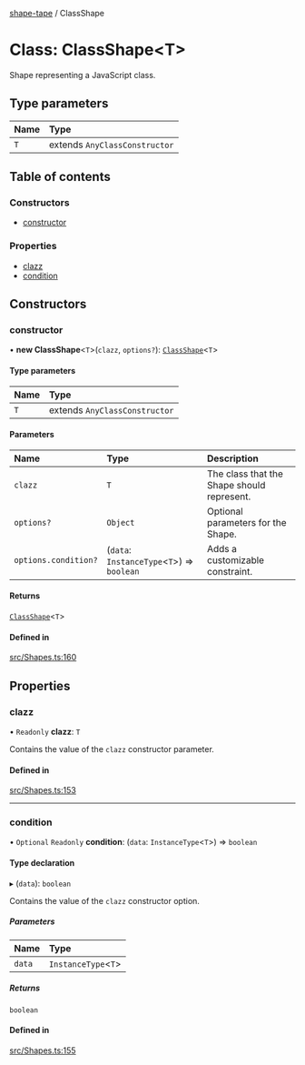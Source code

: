 [shape-tape](../index.md) / ClassShape

# Class: ClassShape\<T\>

Shape representing a JavaScript class.

## Type parameters

| Name | Type |
| :------ | :------ |
| `T` | extends `AnyClassConstructor` |

## Table of contents

### Constructors

- [constructor](ClassShape.md#constructor)

### Properties

- [clazz](ClassShape.md#clazz)
- [condition](ClassShape.md#condition)

## Constructors

### constructor

• **new ClassShape**\<`T`\>(`clazz`, `options?`): [`ClassShape`](ClassShape.md)\<`T`\>

#### Type parameters

| Name | Type |
| :------ | :------ |
| `T` | extends `AnyClassConstructor` |

#### Parameters

| Name | Type | Description |
| :------ | :------ | :------ |
| `clazz` | `T` | The class that the Shape should represent. |
| `options?` | `Object` | Optional parameters for the Shape. |
| `options.condition?` | (`data`: `InstanceType`\<`T`\>) => `boolean` | Adds a customizable constraint. |

#### Returns

[`ClassShape`](ClassShape.md)\<`T`\>

#### Defined in

[src/Shapes.ts:160](https://github.com/paulbarmstrong/shape-tape/blob/main/src/Shapes.ts#L160)

## Properties

### clazz

• `Readonly` **clazz**: `T`

Contains the value of the `clazz` constructor parameter.

#### Defined in

[src/Shapes.ts:153](https://github.com/paulbarmstrong/shape-tape/blob/main/src/Shapes.ts#L153)

___

### condition

• `Optional` `Readonly` **condition**: (`data`: `InstanceType`\<`T`\>) => `boolean`

#### Type declaration

▸ (`data`): `boolean`

Contains the value of the `clazz` constructor option.

##### Parameters

| Name | Type |
| :------ | :------ |
| `data` | `InstanceType`\<`T`\> |

##### Returns

`boolean`

#### Defined in

[src/Shapes.ts:155](https://github.com/paulbarmstrong/shape-tape/blob/main/src/Shapes.ts#L155)
